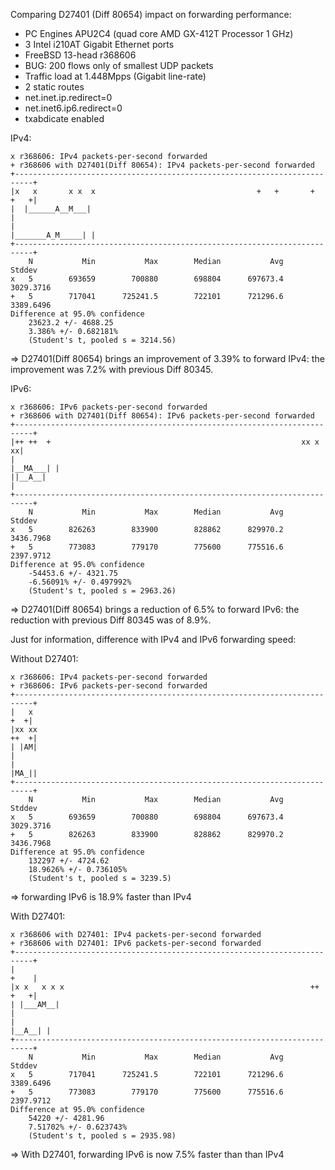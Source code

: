 Comparing D27401 (Diff 80654) impact on forwarding performance:
  - PC Engines APU2C4 (quad core AMD GX-412T Processor 1 GHz)
  - 3 Intel i210AT Gigabit Ethernet ports
  - FreeBSD 13-head r368606
  - BUG: 200 flows only of smallest UDP packets
  - Traffic load at 1.448Mpps (Gigabit line-rate)
  - 2 static routes
  - net.inet.ip.redirect=0
  - net.inet6.ip6.redirect=0
  - txabdicate enabled

IPv4:
```
x r368606: IPv4 packets-per-second forwarded
+ r368606 with D27401(Diff 80654): IPv4 packets-per-second forwarded
+--------------------------------------------------------------------------+
|x   x       x x  x                                    +   +       +  +   +|
|  |______A__M___|                                                         |
|                                                        |_______A_M_____| |
+--------------------------------------------------------------------------+
    N           Min           Max        Median           Avg        Stddev
x   5        693659        700880        698804      697673.4     3029.3716
+   5        717041      725241.5        722101      721296.6     3389.6496
Difference at 95.0% confidence
	23623.2 +/- 4688.25
	3.386% +/- 0.682181%
	(Student's t, pooled s = 3214.56)
```

=> D27401(Diff 80654) brings an improvement of 3.39% to forward IPv4: the improvement
was 7.2% with previous Diff 80345.

IPv6:
```
x r368606: IPv6 packets-per-second forwarded
+ r368606 with D27401(Diff 80654): IPv6 packets-per-second forwarded
+--------------------------------------------------------------------------+
|++ ++  +                                                        xx x    xx|
|                                                                |__MA___| |
||__A__|                                                                   |
+--------------------------------------------------------------------------+
    N           Min           Max        Median           Avg        Stddev
x   5        826263        833900        828862      829970.2     3436.7968
+   5        773083        779170        775600      775516.6     2397.9712
Difference at 95.0% confidence
	-54453.6 +/- 4321.75
	-6.56091% +/- 0.497992%
	(Student's t, pooled s = 2963.26)
```

=> D27401(Diff 80654) brings a reduction of 6.5% to forward IPv6:
the reduction with previous Diff 80345 was of 8.9%.

Just for information, difference with IPv4 and IPv6 forwarding speed:

Without D27401:
```
x r368606: IPv4 packets-per-second forwarded
+ r368606: IPv6 packets-per-second forwarded
+--------------------------------------------------------------------------+
|   x                                                                  +  +|
|xx xx                                                                ++  +|
| |AM|                                                                     |
|                                                                     |MA_||
+--------------------------------------------------------------------------+
    N           Min           Max        Median           Avg        Stddev
x   5        693659        700880        698804      697673.4     3029.3716
+   5        826263        833900        828862      829970.2     3436.7968
Difference at 95.0% confidence
	132297 +/- 4724.62
	18.9626% +/- 0.736105%
	(Student's t, pooled s = 3239.5)
```

=> forwarding IPv6 is 18.9% faster than IPv4

With D27401:
```
x r368606 with D27401: IPv4 packets-per-second forwarded
+ r368606 with D27401: IPv6 packets-per-second forwarded
+--------------------------------------------------------------------------+
|                                                                     +    |
|x x   x x x                                                       ++ +   +|
| |___AM__|                                                                |
|                                                                  |__A__| |
+--------------------------------------------------------------------------+
    N           Min           Max        Median           Avg        Stddev
x   5        717041      725241.5        722101      721296.6     3389.6496
+   5        773083        779170        775600      775516.6     2397.9712
Difference at 95.0% confidence
	54220 +/- 4281.96
	7.51702% +/- 0.623743%
	(Student's t, pooled s = 2935.98)
```
=> With D27401, forwarding IPv6 is now 7.5% faster than than IPv4
